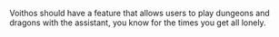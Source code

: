 Voithos should have a feature that allows users to play dungeons and dragons with the assistant, you know for the times you get all lonely.
